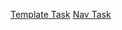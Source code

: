<a href="https://rahulcell.github.io/Css-day-13/Task%201(rwd)/">Template Task</a>
<a href="https://rahulcell.github.io/Css-day-13/Task%202(nav%20@media)/">Nav Task</a>
